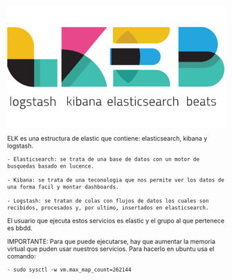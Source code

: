 ![alt text](https://github.com/Kartonatic/tfm/blob/master/ELK/logo.png "Logos de elastic")


ELK es una estructura de elastic que contiene: elasticsearch, kibana y logstash.

	- Elasticsearch: se trata de una base de datos con un motor de busquedas basado en lucence.

	- Kibana: se trata de una teconologia que nos permite ver los datos de una forma facil y montar dashboards.

	- Logstash: se tratan de colas con flujos de datos los cuales son recibidos, procesados y, por ultimo, insertados en elasticsearch. 

El usuario que ejecuta estos servicios es elastic y el grupo al que pertenece es bbdd.

IMPORTANTE: 
Para que puede ejecutarse, hay que aumentar la memoria virtual que puden usar nuestros servicios. Para hacerlo en ubuntu usa el comando:
	
	- sudo sysctl -w vm.max_map_count=262144
